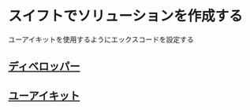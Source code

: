 # スイフトでソリューションを作成する

ユーアイキットを使用するようにエックスコードを設定する

## [ディベロッパー](https://github.com/ghsumiyasu/Swift/blob/main/README-iPhone-Desenvolvedor-jp.md)
## [ユーアイキット](https://github.com/ghsumiyasu/Swift/blob/main/README-Swift-UIKit-jp.md)
